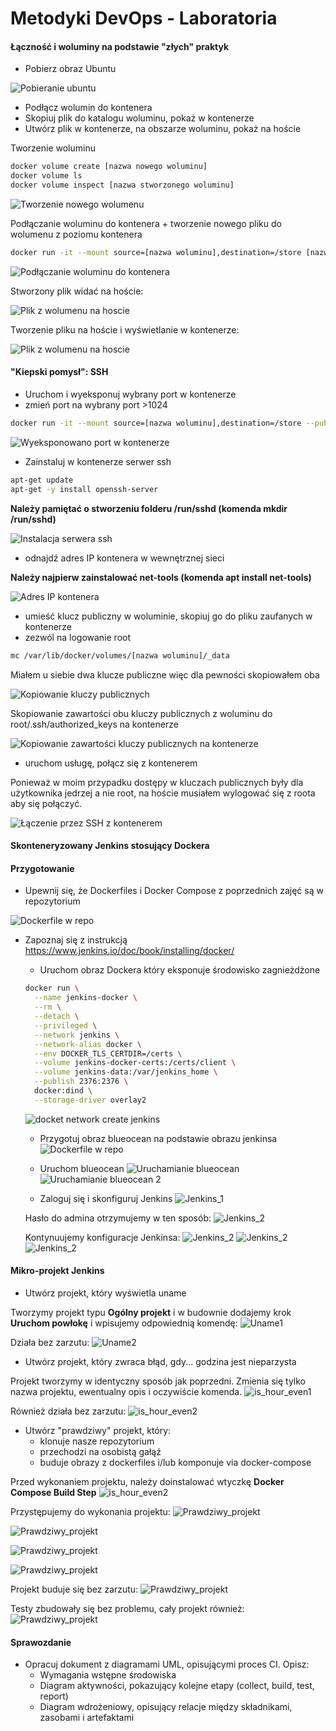 # Metodyki DevOps - Laboratoria

#### Łączność i woluminy na podstawie "złych" praktyk

* Pobierz obraz Ubuntu

![Pobieranie ubuntu](screenshots/1.PNG)

* Podłącz wolumin do kontenera
* Skopiuj plik do katalogu woluminu, pokaż w kontenerze
* Utwórz plik w kontenerze, na obszarze woluminu, pokaż na hoście

Tworzenie woluminu

```sh
docker volume create [nazwa nowego woluminu]
docker volume ls
docker volume inspect [nazwa stworzonego woluminu]
```

![Tworzenie nowego wolumenu](screenshots/2.PNG)


Podłączanie woluminu do kontenera + tworzenie nowego pliku do wolumenu z poziomu kontenera

```sh
docker run -it --mount source=[nazwa woluminu],destination=/store [nazwa obrazu]
```
![Podłączanie woluminu do kontenera](screenshots/3.PNG)

Stworzony plik widać na hoście:

![Plik z wolumenu na hoscie](screenshots/4.PNG)

Tworzenie pliku na hoście i wyświetlanie w kontenerze:

![Plik z wolumenu na hoscie](screenshots/5.PNG)

#### "Kiepski pomysł": SSH
* Uruchom i wyeksponuj wybrany port w kontenerze
* zmień port na wybrany port >1024

```sh
docker run -it --mount source=[nazwa woluminu],destination=/store --publish [port_na_hoście]:[port_kontenera] [nazwa obrazu]
```
![Wyeksponowano port w kontenerze](screenshots/6.PNG)

* Zainstaluj w kontenerze serwer ssh

```sh
apt-get update
apt-get -y install openssh-server
```
**Należy pamiętać o stworzeniu folderu /run/sshd (komenda mkdir /run/sshd)**

![Instalacja serwera ssh](screenshots/7.PNG)

* odnajdź adres IP kontenera w wewnętrznej sieci

**Należy najpierw zainstalować net-tools (komenda apt install net-tools)**

![Adres IP kontenera](screenshots/8.PNG)


* umieść klucz publiczny w woluminie, skopiuj go do pliku zaufanych w kontenerze
* zezwól na logowanie root

```sh
mc /var/lib/docker/volumes/[nazwa woluminu]/_data
```
Miałem u siebie dwa klucze publiczne więc dla pewności skopiowałem oba

![Kopiowanie kluczy publicznych](screenshots/9.PNG)

Skopiowanie zawartości obu kluczy publicznych z woluminu do root/.ssh/authorized_keys na kontenerze

![Kopiowanie zawartości kluczy publicznych na kontenerze](screenshots/10.PNG)

* uruchom usługę, połącz się z kontenerem

Ponieważ w moim przypadku dostępy w kluczach publicznych były dla użytkownika jedrzej a nie root, na hoście musiałem wylogować się z roota aby się połączyć.

![Łączenie przez SSH z kontenerem](screenshots/11.PNG)


#### Skonteneryzowany Jenkins stosujący Dockera

#### Przygotowanie
* Upewnij się, że Dockerfiles i Docker Compose z poprzednich zajęć są w repozytorium

![Dockerfile w repo](screenshots/12.PNG)

* Zapoznaj się z instrukcją https://www.jenkins.io/doc/book/installing/docker/
  * Uruchom obraz Dockera który eksponuje środowisko zagnieżdżone


  ```sh
  docker run \
    --name jenkins-docker \
    --rm \
    --detach \
    --privileged \
    --network jenkins \
    --network-alias docker \
    --env DOCKER_TLS_CERTDIR=/certs \
    --volume jenkins-docker-certs:/certs/client \
    --volume jenkins-data:/var/jenkins_home \
    --publish 2376:2376 \
    docker:dind \
    --storage-driver overlay2
  ```

  ![docket network create jenkins](screenshots/13.PNG)

  * Przygotuj obraz blueocean na podstawie obrazu jenkinsa
  ![Dockerfile w repo](screenshots/14.PNG)


  * Uruchom blueocean
  ![Uruchamianie blueocean](screenshots/15.PNG)
  ![Uruchamianie blueocean 2](screenshots/16.PNG)

  * Zaloguj się i skonfiguruj Jenkins
  ![Jenkins_1](screenshots/17.PNG)

  Hasło do admina otrzymujemy w ten sposób:
  ![Jenkins_2](screenshots/18.PNG)

  Kontynuujemy konfiguracje Jenkinsa:
  ![Jenkins_2](screenshots/19.PNG)
  ![Jenkins_2](screenshots/20.PNG)
  ![Jenkins_2](screenshots/21.PNG)


#### Mikro-projekt Jenkins
* Utwórz projekt, który wyświetla uname

Tworzymy projekt typu **Ogólny projekt** i w budownie dodajemy krok **Uruchom powłokę** i wpisujemy odpowiednią komendę:
![Uname1](screenshots/22.PNG)

Działa bez zarzutu:
![Uname2](screenshots/23.PNG)

* Utwórz projekt, który zwraca błąd, gdy... godzina jest nieparzysta

Projekt tworzymy w identyczny sposób jak poprzedni. Zmienia się tylko nazwa projektu, ewentualny opis i oczywiście komenda.
![is_hour_even1](screenshots/24.PNG)

Również działa bez zarzutu:
![is_hour_even2](screenshots/25.PNG)

* Utwórz "prawdziwy" projekt, który:
  * klonuje nasze repozytorium
  * przechodzi na osobistą gałąź
  * buduje obrazy z dockerfiles i/lub komponuje via docker-compose

Przed wykonaniem projektu, należy doinstalować wtyczkę **Docker Compose Build Step**
![is_hour_even2](screenshots/26.PNG)

Przystępujemy do wykonania projektu:
![Prawdziwy_projekt](screenshots/27.PNG)

![Prawdziwy_projekt](screenshots/28.PNG)

![Prawdziwy_projekt](screenshots/29.PNG)

![Prawdziwy_projekt](screenshots/30.PNG)

Projekt buduje się bez zarzutu:
![Prawdziwy_projekt](screenshots/31.PNG)

Testy zbudowały się bez problemu, cały projekt również:
![Prawdziwy_projekt](screenshots/32.PNG)


#### Sprawozdanie
* Opracuj dokument z diagramami UML, opisującymi proces CI. Opisz:
  * Wymagania wstępne środowiska
  * Diagram aktywności, pokazujący kolejne etapy (collect, build, test, report)
  * Diagram wdrożeniowy, opisujący relacje między składnikami, zasobami i artefaktami
